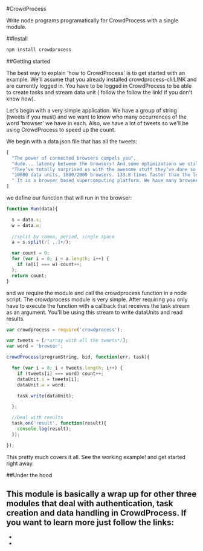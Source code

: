 #CrowdProcess 

Write node programs programatically for CrowdProcess with a single module.

##Install 

```javascript
npm install crowdprocess
```

##Getting started

The best way to explain 'how to CrowdProcess' is to get started with an example.
We'll assume that you already installed crowdprocess-cli!LINK and are currently logged in. 
You have to be logged in CrowdProcess to be able to create tasks and stream data unit ( follow the follow the link! if you don't know how).

Let's begin with a very simple application. We have a group of string (tweets if you must) and we want to 
know who many  occurrences of the word 'browser' we have in each. Also, we have a lot of tweets so we'll be using 
CrowdProcess to speed up the count. 

We begin with a data.json file that has all the tweets:

```javascript
[
  "The power of connected browsers compels you",
  "dude... latency between the browsers! And some optimizations we still need to do lol",
  "They’ve totally surprised us with the awesome stuff they’ve done so far!",
  "10000 data units, 1800/2000 browsers. 133.8 times faster than the local machine.",
  " It is a browser based supercomputing platform. We have many browsers"
]
```

we define our function that will run in the browser:

```javascript
function Run(data){

  s = data.s;
  w = data.w;
  
  //split by comma, period, single space
  a = s.split(/[ ,.]+/);

  var count = 0;
  for (var i = 0; i < a.length; i++) {
    if (a[i] === w) count++;
  };
  return count;
}
```


and we require the module and call the crowdprocess function in a node script. The crowdprocess module is very simple. After requiring you only have to execute the function with a callback 
that receives the task stream as an argument. You'll be using this stream to write dataUnits and read results.

```javascript
var crowdprocess = require('crowdprocess');

var tweets = [/*array with all the tweets*/];
var word = 'browser';

crowdProcess(programString, bid, function(err, task){

  for (var i = 0; i < tweets.length; i++) {
    if (tweets[i] === word) count++;
    dataUnit.s = tweets[i];
    dataUnit.w = word;

    task.write(dataUnit);

  }; 

  //Deal with results
  task.on('result', function(result){
    console.log(result);
  });

});
```

This pretty much covers it all. See the working example! and get started right away.

##Under the hood

This module is basically a wrap up for other three modules that deal with authentication, task creation and 
data handling in CrowdProcess. If you want to learn more just follow the links:
- 
- 
- 